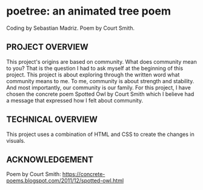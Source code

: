 # poetree: an animated tree poem

Coding by Sebastian Madriz. Poem by Court Smith.

## PROJECT OVERVIEW

This project's origins are based on community. What does community mean to you? That is the question I had to ask myself at the beginning of this project. This project is about exploring through the written word what community means to me. To me, community is about strength and stability. And most importantly, our community is our family. For this project, I have chosen the concrete poem Spotted Owl by Court Smith which I believe had a message that expressed how I felt about community.

## TECHNICAL OVERVIEW

This project uses a combination of HTML and CSS to create the changes in visuals.

## ACKNOWLEDGEMENT
Poem by Court Smith: https://concrete-poems.blogspot.com/2011/12/spotted-owl.html
